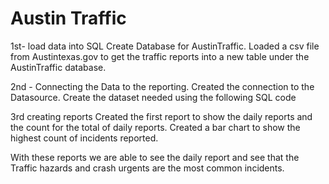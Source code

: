 # Austin Traffic

1st- load data into SQL
Create Database for AustinTraffic.
Loaded a csv file from Austintexas.gov to get the traffic reports into a new table under the AustinTraffic database.


2nd - Connecting the Data to the reporting.
Created the connection to the Datasource.
Create the dataset needed using the following SQL code


  3rd creating reports
  Created the first report to show the daily reports and the count for the total of daily reports.
  Created a bar chart to show the highest count of incidents reported.

  With these reports we are able to see the daily report and see that the Traffic hazards and crash urgents are the most common incidents.
